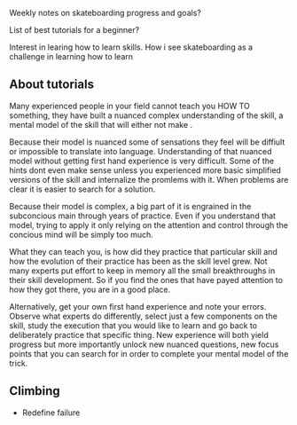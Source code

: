 Weekly notes on skateboarding progress and goals?

List of best tutorials for a beginner?

Interest in learing how to learn skills. How i see skateboarding as a challenge in learning how to learn



## About tutorials

Many experienced people in your field cannot teach you HOW TO something, they have built a nuanced complex understanding of the skill, a mental model of the skill that will either not make . 

Because their model is nuanced some of sensations they feel will be diffiult or impossible to translate into language. Understanding of that nuanced model without getting first hand experience is very difficult. Some of the hints dont even make sense unless you experienced more basic simplified versions of the skill and internalize the promlems with it. When problems are clear it is easier to search for a solution.

Because their model is complex, a big part of it is engrained in the subconcious main through years of practice. Even if you understand that model, trying to apply it only relying on the attention and control through the concious mind will be simply too much.


What they can teach you, is how did they practice that particular skill and how the evolution of their practice has been as the skill level grew. Not many experts put effort to keep in memory all the small breakthroughs in their skill development. So if you find the ones that have payed attention to how they got there, you are in a good place. 

Alternatively, get your own first hand experience and note your errors. Observe what experts do differently, select just a few components on the skill, study the execution that you would like to learn and go back to deliberately practice that specific thing. New experience will both yield progress but more importantly unlock new nuanced questions, new focus points that you can search for in order to complete your mental model of the trick.

## Climbing

- Redefine failure

